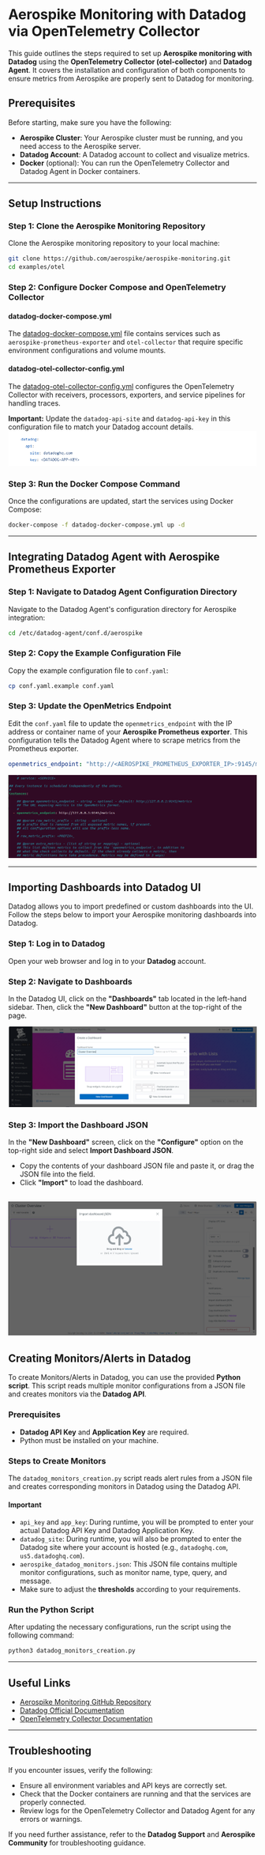 # 
# Aerospike Monitoring with Datadog via OpenTelemetry Collector

This guide outlines the steps required to set up **Aerospike monitoring with Datadog** using the **OpenTelemetry Collector (otel-collector)** and **Datadog Agent**. It covers the installation and configuration of both components to ensure metrics from Aerospike are properly sent to Datadog for monitoring.

## Prerequisites

Before starting, make sure you have the following:

- **Aerospike Cluster**: Your Aerospike cluster must be running, and you need access to the Aerospike server.
- **Datadog Account**: A Datadog account to collect and visualize metrics.
- **Docker** (optional): You can run the OpenTelemetry Collector and Datadog Agent in Docker containers.

---

## Setup Instructions

### Step 1: Clone the Aerospike Monitoring Repository

Clone the Aerospike monitoring repository to your local machine:

```bash
git clone https://github.com/aerospike/aerospike-monitoring.git
cd examples/otel
```

### Step 2: Configure Docker Compose and OpenTelemetry Collector

#### datadog-docker-compose.yml
The [datadog-docker-compose.yml](../../examples/otel/datadog-docker-compose.yml) file contains services such as `aerospike-prometheus-exporter` and `otel-collector` that require specific environment configurations and volume mounts.

#### datadog-otel-collector-config.yml
The [datadog-otel-collector-config.yml](../../examples/otel/datadog-otel-collector-config.yml) configures the OpenTelemetry Collector with receivers, processors, exporters, and service pipelines for handling traces.

**Important:** Update the `datadog-api-site` and `datadog-api-key` in this configuration file to match your Datadog account details.
![OpenTelemetry Collector API Config](assets/otel-collector-api-config.png)

### Step 3: Run the Docker Compose Command

Once the configurations are updated, start the services using Docker Compose:

```bash
docker-compose -f datadog-docker-compose.yml up -d
```

---

## Integrating Datadog Agent with Aerospike Prometheus Exporter

### Step 1: Navigate to Datadog Agent Configuration Directory

Navigate to the Datadog Agent's configuration directory for Aerospike integration:

```bash
cd /etc/datadog-agent/conf.d/aerospike
```

### Step 2: Copy the Example Configuration File

Copy the example configuration file to `conf.yaml`:

```bash
cp conf.yaml.example conf.yaml
```

### Step 3: Update the OpenMetrics Endpoint

Edit the `conf.yaml` file to update the `openmetrics_endpoint` with the IP address or container name of your **Aerospike Prometheus exporter**. This configuration tells the Datadog Agent where to scrape metrics from the Prometheus exporter.

```yaml
openmetrics_endpoint: "http://<AEROSPIKE_PROMETHEUS_EXPORTER_IP>:9145/metrics"
```
![Conf YAML Endpoint Configuration](assets/conf-endpoint.png)

---

## Importing Dashboards into Datadog UI
Datadog allows you to import predefined or custom dashboards into the UI. Follow the steps below to import your Aerospike monitoring dashboards into Datadog.

### Step 1: Log in to Datadog

Open your web browser and log in to your **Datadog** account.

### Step 2: Navigate to Dashboards

In the Datadog UI, click on the **"Dashboards"** tab located in the left-hand sidebar. Then, click the **"New Dashboard"** button at the top-right of the page.

![Datadog Dashboard UI](assets/datadog-dashboard-ui.png)

### Step 3: Import the Dashboard JSON

In the **"New Dashboard"** screen, click on the **"Configure"** option on the top-right side and select **Import Dashboard JSON**.

- Copy the contents of your dashboard JSON file and paste it, or drag the JSON file into the field.
- Click **"Import"** to load the dashboard.
  
![Datadog Dashboard Import](assets/datadog-dashbaord-import.png)
---

## Creating Monitors/Alerts in Datadog

To create Monitors/Alerts in Datadog, you can use the provided **Python script**. This script reads multiple monitor configurations from a JSON file and creates monitors via the **Datadog API**.

### Prerequisites

- **Datadog API Key** and **Application Key** are required.
- Python must be installed on your machine.

### Steps to Create Monitors

The `datadog_monitors_creation.py` script reads alert rules from a JSON file and creates corresponding monitors in Datadog using the Datadog API.

#### Important

- `api_key` and `app_key`: During runtime, you will be prompted to enter your actual Datadog API Key and Datadog Application Key.
- `datadog_site`: During runtime, you will also be prompted to enter the Datadog site where your account is hosted (e.g., `datadoghq.com`, `us5.datadoghq.com`).
- `aerospike_datadog_monitors.json`: This JSON file contains multiple monitor configurations, such as monitor name, type, query, and message.
- Make sure to adjust the **thresholds** according to your requirements.

### Run the Python Script

After updating the necessary configurations, run the script using the following command:

```bash
python3 datadog_monitors_creation.py
```
---

## Useful Links

- [Aerospike Monitoring GitHub Repository](https://github.com/aerospike/aerospike-monitoring)
- [Datadog Official Documentation](https://docs.datadoghq.com/)
- [OpenTelemetry Collector Documentation](https://opentelemetry.io/docs/)

---

## Troubleshooting

If you encounter issues, verify the following:

- Ensure all environment variables and API keys are correctly set.
- Check that the Docker containers are running and that the services are properly connected.
- Review logs for the OpenTelemetry Collector and Datadog Agent for any errors or warnings.

If you need further assistance, refer to the **Datadog Support** and **Aerospike Community** for troubleshooting guidance.
